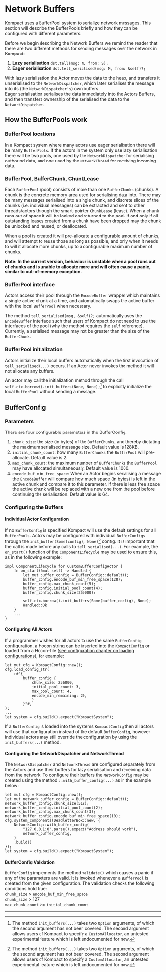 # Network Buffers

Kompact uses a BufferPool system to serialize network messages. This section will describe the BufferPools briefly and how they can be configured with different parameters.

Before we begin describing the Network Buffers we remind the reader that there are two different methods for sending messages over the network in Kompact:   
1. **Lazy serialisation** `dst.tell(msg: M, from: S);`
2. **Eager serialisation** `dst.tell_serialised(msg: M, from: &self)?;`

With lazy serialisation the Actor moves the data to the heap, and transfers it unserialised to the `NetworkDispatcher`, which later serialises the message into its (the `NetworkDispatcher's`) own buffers.   
Eager serialisation serialises the data immediately into the Actors Buffers, and then transfers ownership of the serialised the data to the `NetworkDispatcher`.

## How the BufferPools work

### BufferPool locations
In a Kompact system where many actors use eager serialisation there will be many `BufferPools`. Ìf the actors in the system only use lazy serialisation there will be two pools, one used by the `NetworkDispatcher` for serialising outbound data, and one used by the `NetworkThread` for receiving incoming data.

### BufferPool, BufferChunk, ChunkLease
Each `BufferPool` (pool) consists of more than one `BufferChunks` (chunks). A chunk is the concrete memory area used for serialising data into. There may be many messages serialised into a single chunk, and discrete slices of the chunks (i.e. individual messages) can be extracted and sent to other threads/actors through the smart-pointer `ChunkLease` (lease). When a chunk runs out of space it will be locked and returned to the pool. If and only if all outstanding leases created from a chunk have been dropped may the chunk be unlocked and reused, or deallocated.

When a pool is created it will pre-allocate a configurable amount of chunks, and will attempt to reuse those as long as possible, and only when it needs to will it allocate more chunks, up to a configurable maximum number of chunks. 

**Note: In the current version, behaviour is unstable when a pool runs out of chunks and is unable to allocate more and will often cause a panic, similar to out-of-memory exception.** 

### BufferPool interface
Actors access their pool through the `EncodeBuffer` wrapper which maintains a single active chunk at a time, and automatically swaps the active buffer with the local `BufferPool` when necessary.  

The method `tell_serialised(msg, &self)?;` automatically uses the `EncodeBuffer` interface such that users of Kompact do not need to use the interfaces of the pool (why the method requires the `self` reference). Currently, a serialised message may not be greater than the size of the `BufferChunk`.  

### BufferPool initialization
Actors initialize their local buffers automatically when the first invocation of `tell_serialised(...)` occurs. If an Actor never invokes the method it will not allocate any buffers.  

An actor may call the initialization method through the call `self.ctx.borrow().init_buffers(None, None);`[^1] to explicitly initialize the local `BufferPool` without sending a message.

## BufferConfig 

### Parameters
There are four configurable parameters in the BufferConfig:

1. `chunk_size`: the size (in bytes) of the `BufferChunks`, and thereby dictating the maximum serialised message size. Default value is 128KB.
2. `initial_chunk_count`: how many `BufferChunks` the `BufferPool` will pre-allocate. Default value is 2.
3. `max_chunk_count`: the maximum number of `BufferChunks` the `BufferPool` may have allocated simultaneously. Default value is 1000.
4. `encode_buf_min_free_space`: When an Actor begins serialising a message the `EncodeBuffer` will compare how much space (in bytes) is left in the active chunk and compare it to this parameter, if there is less free space the active chunk will be replaced with a new one from the pool before continuing the serialisation. Default value is 64.

### Configuring the Buffers

#### Individual Actor Configuration
If no `BufferConfig` is specified Kompact will use the default settings for all `BufferPools`. Actors may be configured with individual `BufferConfigs` through the `init_buffer(Some(config), None)`[^1] config. It is important that the call is made before any calls to `tell_serialised(...)`. For example, the `on_start()` function of the `ComponentLifecycle` may be used to ensure this, as in the following example:

```rust,edition2018,no_run,noplaypen
impl ComponentLifecycle for CustomBufferConfigActor {
    fn on_start(&mut self) -> Handled {
        let mut buffer_config = BufferConfig::default();
        buffer_config.encode_buf_min_free_space(128);
        buffer_config.max_chunk_count(5);
        buffer_config.initial_pool_count(4);
        buffer_config.chunk_size(256000);
        
        self.ctx.borrow().init_buffers(Some(buffer_config), None);
        Handled::Ok
    }
    ...
}
```

#### Configuring All Actors
If a programmer wishes for all actors to use the same `BufferConfig` configuration, a Hocon string can be inserted into the `KompactConfig` or loaded from a Hocon-file ([see configuration chapter on loading configurations](./../local/configuration.md)), for example: 
```rust,edition2018,no_run,noplaypen
let mut cfg = KompactConfig::new();
cfg.load_config_str(
    r#"{
        buffer_config {
            chunk_size: 256000,
            initial_pool_count: 3,
            max_pool_count: 4,
            encode_min_remaining: 20,
            }
        }"#,
);
...
let system = cfg.build().expect("KompactSystem");
```
If a `BufferConfig` is loaded into the systems `KompactConfig` then all actors will use that configuration instead of the default `BufferConfig`, however individual actors may still override the configuration by using the `init_buffers(...)` method.

#### Configuring the NetworkDispatcher and NetworkThread
The `NetworkDispatcher` and `NetworkThread` are configured separately from the Actors and use their buffers for lazy serialisation and receiving data from the network. To configure their buffers the `NetworkConfig` may be created using the method `::with_buffer_config(...)` as in the example below:

```rust,edition2018,no_run,noplaypen
let mut cfg = KompactConfig::new();
let mut network_buffer_config = BufferConfig::default();
network_buffer_config.chunk_size(512);
network_buffer_config.initial_pool_count(2);
network_buffer_config.max_chunk_count(3);
network_buffer_config.encode_buf_min_free_space(10);
cfg.system_components(DeadletterBox::new, {
    NetworkConfig::with_buffer_config(
        "127.0.0.1:0".parse().expect("Address should work"),
        network_buffer_config,
    )
    .build()
});
let system = cfg.build().expect("KompactSystem");
```

#### BufferConfig Validation

`BufferConfig` implements the method `validate()` which causes a panic if any of the parameters are valid. It is invoked whenever a `BufferPool` is created from the given configuration. The validation checks the following conditions hold true:   
`chunk_size` > `encode_buf_min_free_space`   
`chunk_size` > 127   
`max_chunk_count` >= `initial_chunk_count`

- - - 
[^1]: The method `init_buffers(...)` takes two `Option` arguments, of which the second argument has not been covered. The second argument allows users of Kompact to specify a `CustomAllocator`, an untested experimental feature which is left undocumented for now. 